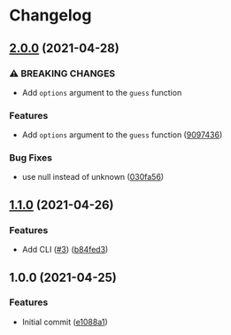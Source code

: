 # Changelog

## [2.0.0](https://www.github.com/runeh/json-to-runtypes/compare/v1.1.0...v2.0.0) (2021-04-28)


### ⚠ BREAKING CHANGES

* Add `options` argument to the `guess` function

### Features

* Add `options` argument to the `guess` function ([9097436](https://www.github.com/runeh/json-to-runtypes/commit/90974362d2477d89e08ede4ba0a730e65b005c2b))


### Bug Fixes

* use null instead of unknown ([030fa56](https://www.github.com/runeh/json-to-runtypes/commit/030fa56b01dd3f5d7e85826da7d1b803b6e3a06b))

## [1.1.0](https://www.github.com/runeh/json-to-runtypes/compare/v1.0.0...v1.1.0) (2021-04-26)


### Features

* Add CLI ([#3](https://www.github.com/runeh/json-to-runtypes/issues/3)) ([b84fed3](https://www.github.com/runeh/json-to-runtypes/commit/b84fed389c390dd431ad6c62ff78c9a51bb4b17c))

## 1.0.0 (2021-04-25)


### Features

* Initial commit ([e1088a1](https://www.github.com/runeh/json-to-runtypes/commit/e1088a1d5a77e9253ab908f6c4562e6035a60fb3))
